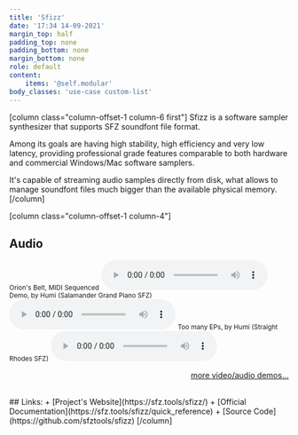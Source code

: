 ```yaml
---
title: 'Sfizz'
date: '17:34 14-09-2021'
margin_top: half
padding_top: none
padding_bottom: none
margin_bottom: none
role: default
content:
    items: '@self.modular'
body_classes: 'use-case custom-list'
---
```

[column class="column-offset-1 column-6 first"]
Sfizz is a software sampler synthesizer that supports SFZ soundfont file format.

Among its goals are having high stability, high efficiency and very low latency, providing professional grade features comparable to both hardware and commercial Windows/Mac software samplers.

It's capable of streaming audio samples directly from disk, what allows to manage soundfont files much bigger than the available physical memory.
[/column]

[column class="column-offset-1 column-4"]
## Audio
<small>Orion's Belt, MIDI Sequenced</small>
![Orion's Belt, MIDI Sequenced](OrionsBelt.ogg)
<small>Demo, by Humi (Salamander Grand Piano SFZ)</small>
![SalamanderGrandPianoDemoByHumi.mp3](SalamanderGrandPianoDemoByHumi.mp3)
<small>Too many EPs, by Humi (Straight Rhodes SFZ)</small>
![RhodesHammondByHumi.mp3](RhodesHammondByHumi.mp3)
<br>
<p align="right">
 <a href="https://wiki.zynthian.org/index.php/Zynthian_Sound_Demos" target="_blank">more video/audio demos...</a>
</p>
<br>
## Links:
+ [Project's Website](https://sfz.tools/sfizz/)
+ [Official Documentation](https://sfz.tools/sfizz/quick_reference)
+ [Source Code](https://github.com/sfztools/sfizz)
[/column]

